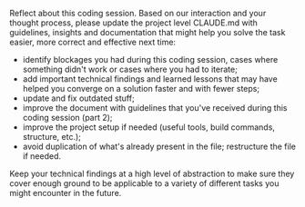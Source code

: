 Reflect about this coding session. Based on our interaction and your thought process, please update the project level CLAUDE.md with guidelines, insights and documentation that might help you solve the task easier, more correct and effective next time:

- identify blockages you had during this coding session, cases where something didn't work or cases where you had to
  iterate;
- add important technical findings and learned lessons that may have helped you converge on a solution faster and with
  fewer steps;
- update and fix outdated stuff;
- improve the document with guidelines that you've received during this coding session (part 2);
- improve the project setup if needed (useful tools, build commands, structure, etc.); 
- avoid duplication of what's already present in the file; restructure the file if needed.

Keep your technical findings at a high level of abstraction to make sure they cover enough ground to be applicable to a variety of different tasks you might encounter in the future.
